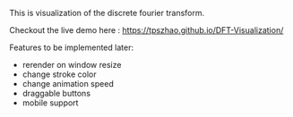 This is visualization of the discrete fourier transform.

Checkout the live demo here : https://tpszhao.github.io/DFT-Visualization/

Features to be implemented later:
- rerender on window resize
- change stroke color
- change animation speed
- draggable buttons
- mobile support
